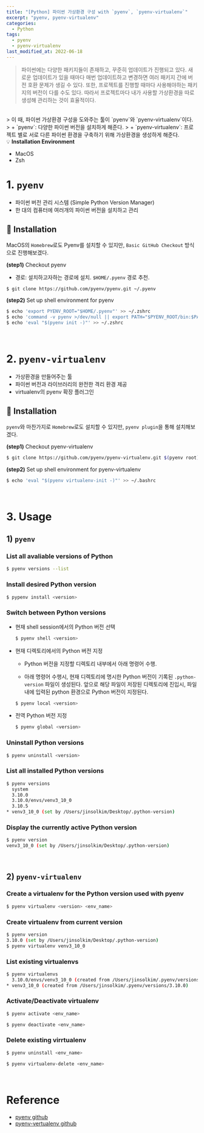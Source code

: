 ```yaml
---
title: "[Python] 파이썬 가상환경 구성 with `pyenv`, `pyenv-virtualenv`"
excerpt: "pyenv, pyenv-virtualenv"
categories:
  - Python
tags:
  - pyenv
  - pyenv-virtualenv
last_modified_at: 2022-06-18
---
```


> 파이썬에는 다양한 패키지들이 존재하고, 꾸준히 업데이트가 진행되고 있다. 새로운 업데이트가 있을 때마다 매번 업데이트하고 변경하면 여러 패키지 간에 버전 호환 문제가 생길 수 있다. 또한, 프로젝트를 진행할 때마다 사용해야하는 패키지의 버전이 다를 수도 있다. 따라서 프로젝트마다 내가 사용할 가상환경을 따로 생성해 관리하는 것이 효율적이다.<br>
<br>
> 이 때, 파이썬 가상환경 구성을 도와주는 툴이 `pyenv`와 `pyenv-virtualenv`이다.
> + `pyenv`: 다양한 파이썬 버전을 설치하게 해준다.
> + `pyenv-virtualenv`: 프로젝트 별로 서로 다른 파이썬 환경을 구축하기 위해 가상환경을 생성하게 해준다.

<div class="notice--info" markdown="1">
💡 <b>Installation Environment</b>

  + MacOS
  + Zsh
</div>

# 1. `pyenv`

+ 파이썬 버전 관리 시스템 (Simple Python Version Manager)
+ 한 대의 컴퓨터에 여러개의 파이썬 버전을 설치하고 관리

## 📍 Installation

MacOS의 `Homebrew`로도 Pyenv를 설치할 수 있지만, `Basic GitHub Checkout` 방식으로 진행해보겠다.

<b>(step1)</b> Checkout pyenv
- 경로: 설치하고자하는 경로에 설치. `$HOME/.pyenv` 경로 추천.

```bash
$ git clone https://github.com/pyenv/pyenv.git ~/.pyenv
```

<b>(step2)</b> Set up shell environment for pyenv

```bash
$ echo 'export PYENV_ROOT="$HOME/.pyenv"' >> ~/.zshrc
$ echo 'command -v pyenv >/dev/null || export PATH="$PYENV_ROOT/bin:$PATH"' >> ~/.zshrc
$ echo 'eval "$(pyenv init -)"' >> ~/.zshrc
```

<br>

# 2. `pyenv-virtualenv`

+ 가상환경을 만들어주는 툴
+ 파이썬 버전과 라이브러리의 완전한 격리 환경 제공
+ virtualenv의 pyenv 확장 플러그인

## 📍 Installation

`pyenv`와 마찬가지로 `Homebrew`로도 설치할 수 있지만, `pyenv plugin`을 통해 설치해보겠다.

<b>(step1)</b> Checkout pyenv-virtualenv
```bash
$ git clone https://github.com/pyenv/pyenv-virtualenv.git $(pyenv root)/plugins/pyenv-virtualenv
```

<b>(step2)</b> Set up shell environment for pyenv-virtualenv

```bash
$ echo 'eval "$(pyenv virtualenv-init -)"' >> ~/.bashrc
```

<br>

# 3. Usage

## 1) `pyenv`

### List all avaliable versions of Python

```bash
$ pyenv versions --list
```

### Install desired Python version

 ```bash
 $ pypenv install <version>
 ```

### Switch between Python versions
+ 현재 shell session에서의 Python 버전 선택

  ```bash
  $ pyenv shell <version>
  ```

+ 현재 디렉토리에서의 Python 버전 지정

  + Python 버전을 지정할 디렉토리 내부에서 아래 명령어 수행.

  + 아래 명령어 수행시, 현재 디렉토리에 명시한 Python 버전이 기록된 `.python-version` 파일이 생성된다. 앞으로 해당 파일이 저장된 디렉토리에 진입시, 파일 내에 입력된 python 환경으로 Python 버전이 지정된다.

  ```bash
  $ pyenv local <version>
  ```

+ 전역 Python 버전 지정

  ```bash
  $ pyenv global <version>
  ```

### Uninstall Python versions

```bash
$ pyenv uninstall <version>
```

### List all installed Python versions

```bash
$ pyenv versions
  system
  3.10.0
  3.10.0/envs/venv3_10_0
  3.10.5
* venv3_10_0 (set by /Users/jinsolkim/Desktop/.python-version)
```

### Display the currently active Python version

```bash
$ pyenv version
venv3_10_0 (set by /Users/jinsolkim/Desktop/.python-version)
```

<br>

## 2) `pyenv-virtualenv`

### Create a virtualenv for the Python version used with pyenv

```bash
$ pyenv virtualenv <version> <env_name>
```

### Create virtualenv from current version

```bash
$ pyenv version
3.10.0 (set by /Users/jinsolkim/Desktop/.python-version)
$ pyenv virtualenv venv3_10_0
```

### List existing virtualenvs

```bash
$ pyenv virtualenvs
  3.10.0/envs/venv3_10_0 (created from /Users/jinsolkim/.pyenv/versions/3.10.0)
* venv3_10_0 (created from /Users/jinsolkim/.pyenv/versions/3.10.0)
```

### Activate/Deactivate virtualenv

```bash
$ pyenv activate <env_name>
```

```bash
$ pyenv deactivate <env_name>
```

### Delete existing virrtualenv

```bash
$ pyenv uninstall <env_name>
```

```bash
$ pyenv virtualenv-delete <env_name>
```

<br>

# Reference

+ [pyenv github](https://github.com/pyenv/pyenv)
+ [pyenv-vertualenv github](https://github.com/pyenv/pyenv-virtualenv)